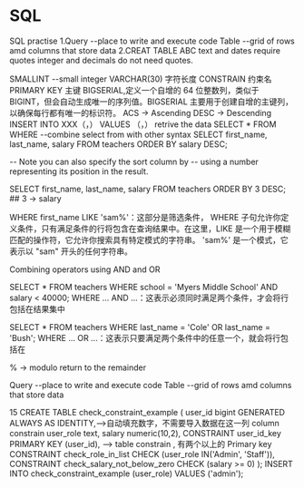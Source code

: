 # SQL
SQL practise
1.Query --place to write and execute code
Table --grid of rows amd columns that store data
2.CREAT TABLE ABC
text and dates require quotes 
integer and decimals do not need quotes.

SMALLINT --small integer
VARCHAR(30)  字符长度
CONSTRAIN 约束名
PRIMARY KEY 主键
BIGSERIAL,定义一个自增的 64 位整数列，类似于 BIGINT，但会自动生成唯一的序列值。BIGSERIAL 主要用于创建自增的主键列，以确保每行都有唯一的标识符。
ACS -> Ascending
DESC -> Descending
INSERT INTO XXX（，）
VALUES （，）
retrive the data
SELECT * FROM
WHERE 
--combine select from with other syntax
SELECT first_name, last_name, salary
FROM teachers
ORDER BY salary DESC;

-- Note you can also specify the sort column by
-- using a number representing its position in the result.

SELECT first_name, last_name, salary
FROM teachers
ORDER BY 3 DESC; ## 3 -> salary

WHERE first_name LIKE 'sam%'：这部分是筛选条件，
WHERE 子句允许你定义条件，只有满足条件的行将包含在查询结果中。在这里，LIKE 是一个用于模糊匹配的操作符，它允许你搜索具有特定模式的字符串。
'sam%' 是一个模式，它表示以 "sam" 开头的任何字符串。


Combining operators using AND and OR

SELECT *
FROM teachers
WHERE school = 'Myers Middle School'
      AND salary < 40000;  WHERE ... AND ...：这表示必须同时满足两个条件，才会将行包括在结果集中

SELECT *
FROM teachers
WHERE last_name = 'Cole'
      OR last_name = 'Bush';  WHERE ... OR ...：这表示只要满足两个条件中的任意一个，就会将行包括在

%  -> modulo return to the remainder

Query --place to write and execute code
Table --grid of rows amd columns that store data


15  CREATE TABLE check_constraint_example (
    user_id bigint GENERATED ALWAYS AS IDENTITY,-->自动填充数字，不需要导入数据在这一列 column constrain
    user_role text,
    salary numeric(10,2),
    CONSTRAINT user_id_key PRIMARY KEY (user_id), --> table constrain , 有两个以上的 Primary key 
    CONSTRAINT check_role_in_list CHECK (user_role IN('Admin', 'Staff')),
    CONSTRAINT check_salary_not_below_zero CHECK (salary >= 0)
);
INSERT INTO check_constraint_example (user_role)
VALUES ('admin');

      
